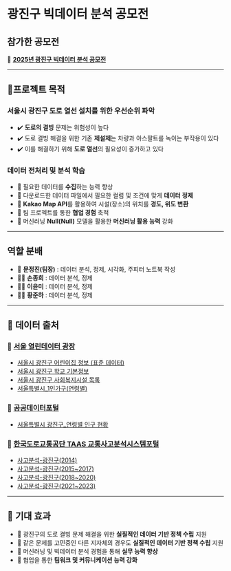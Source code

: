 # 광진구 빅데이터 분석 공모전

## 참가한 공모전
🔗 **[2025년 광진구 빅데이터 분석 공모전](https://www.gwangjin.go.kr/portal/bbs/B0000003/view.do?nttId=6351995&menuNo=200192&pSiteId=portal&pageIndex=2)**

---

## 🎯프로젝트 목적

### 서울시 광진구 도로 열선 설치를 위한 우선순위 파악
- ✔️ **도로의 결빙** 문제는 위험성이 높다
- ✔️ 도로 결빙 해결을 위한 기존 **제설제**는 차량과 아스팔트를 녹이는 부작용이 있다
- ✔️ 이를 해결하기 위해 **도로 열선**의 필요성이 증가하고 있다 

### 데이터 전처리 및 분석 학습
- 📌 필요한 데이터를 **수집**하는 능력 향상
- 📌 다운로드한 데이터 파일에서 필요한 컬럼 및 조건에 맞게 **데이터 정제**
- 📌 **Kakao Map API**를 활용하여 시설(장소)의 위치를 **경도, 위도 변환**
- 📌 팀 프로젝트를 통한 **협업 경험** 축적
- 📌 머신러닝 **Null(Null)** 모델을 활용한 **머신러닝 활용 능력** 강화

---

## 역할 분배
- 👑 **문정진(팀장)** : 데이터 분석, 정제, 시각화, 주피터 노트북 작성  
- 👨‍💻 **손종희** : 데이터 분석, 정제
- 👩‍💻 **이윤미** : 데이터 분석, 정제
- 👨‍💻 **황준하** : 데이터 분석, 정제

---

## 📌 데이터 출처

### 🏢 **[서울 열린데이터 광장](https://data.seoul.go.kr/)**
- [서울시 광진구 어린이집 정보 (표준 데이터)](https://data.seoul.go.kr/dataList/OA-20305/A/1/datasetView.do)
- [서울시 광진구 학교 기본정보](https://data.seoul.go.kr/dataList/OA-20507/S/1/datasetView.do)
- [서울시 광진구 사회복지시설 목록](https://data.seoul.go.kr/dataList/OA-20381/S/1/datasetView.do) 
- [서울특별시_1인가구(연령별)](https://data.seoul.go.kr/dataList/10995/S/2/datasetView.do)

### 🏢 **[공공데이터포털](https://www.data.go.kr/index.do)**
- [서울특별시 광진구_연령별 인구 현황](https://www.data.go.kr/data/15052327/fileData.do)

### 🚦 **[한국도로교통공단 TAAS 교통사고분석시스템포털](https://taas.koroad.or.kr/)**
- [사고분석-광진구(2014)](https://taas.koroad.or.kr/gis/mcm/mcl/initMap.do?menuId=GIS_GMP_STS_RSN)
- [사고분석-광진구(2015~2017)](https://taas.koroad.or.kr/gis/mcm/mcl/initMap.do?menuId=GIS_GMP_STS_RSN)
- [사고분석-광진구(2018~2020)](https://taas.koroad.or.kr/gis/mcm/mcl/initMap.do?menuId=GIS_GMP_STS_RSN)
- [사고분석-광진구(2021~2023)](https://taas.koroad.or.kr/gis/mcm/mcl/initMap.do?menuId=GIS_GMP_STS_RSN)

---

## 🏁 기대 효과
- 🚀 광진구의 도로 결빙 문제 해결을 위한 **실질적인 데이터 기반 정책 수립** 지원
- 🚀 같은 문제를 고민중인 다른 지자체의 경우도 **실질적인 데이터 기반 정책 수립** 지원
- 🚀 머신러닝 및 빅데이터 분석 경험을 통해 **실무 능력 향상**
- 🚀 협업을 통한 **팀워크 및 커뮤니케이션 능력 강화** 
